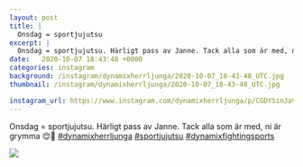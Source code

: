 ```yaml
---
layout: post
title: |
  Onsdag = sportjujutsu
excerpt: |
  Onsdag = sportjujutsu. Härligt pass av Janne. Tack alla som är med, ni är grymma 😊💪   
date:   2020-10-07 18:43:48 +0000
categories: instagram
background: /instagram/dynamixherrljunga/2020-10-07_18-43-48_UTC.jpg
thumbnail: /instagram/dynamixherrljunga/2020-10-07_18-43-48_UTC.jpg

instagram_url: https://www.instagram.com/dynamixherrljunga/p/CGDYSinJaVj
---
```

Onsdag = sportjujutsu. Härligt pass av Janne. Tack alla som är med, ni är grymma 😊💪 [#dynamixherrljunga](https://www.instagram.com/explore/tags/dynamixherrljunga/) [#sportjujutsu](https://www.instagram.com/explore/tags/sportjujutsu/) [#dynamixfightingsports](https://www.instagram.com/explore/tags/dynamixfightingsports/)



<img src='{{ site.baseurl }}/instagram/dynamixherrljunga/2020-10-07_18-43-48_UTC.jpg' class='img-fluid' />
